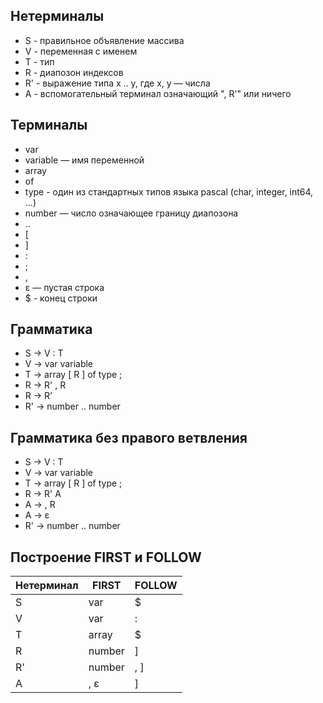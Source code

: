 ## Нетерминалы
 - S - правильное объявление массива
 - V - переменная с именем
 - T - тип
 - R - диапозон индексов
 - R' - выражение типа x .. y, где x, y — числа
 - A - вспомогательный терминал означающий ", R'" или ничего

## Терминалы
 - var
 - variable — имя переменной
 - array
 - of
 - type - один из стандартных типов языка pascal (char, integer, int64, ...)
 - number — число означающее границу диапозона 
 - ..
 - [
 - ]
 - :
 - ;
 - ,
 - ε — пустая строка
 - $ - конец строки

## Грамматика
 - S &rarr; V : T
 - V &rarr; var variable
 - T &rarr; array [ R ] of type ;
 - R &rarr; R' , R
 - R &rarr; R'
 - R' &rarr; number \.\. number

 ## Грамматика без правого ветвления
 - S &rarr; V : T
 - V &rarr; var variable
 - T &rarr; array [ R ] of type ;
 - R &rarr; R' A
 - A &rarr; , R
 - A &rarr; ε
 - R' &rarr; number \.\. number

 
 ## Построение FIRST и FOLLOW
 | Нетерминал | FIRST  | FOLLOW |
 |------------|--------|--------|
 | S          | var    | $      |
 | V          | var    | :      |
 | T          | array  | $      |
 | R          | number | ]      |
 | R'         | number | , ]    |
 | A          | , ε    | ]    |